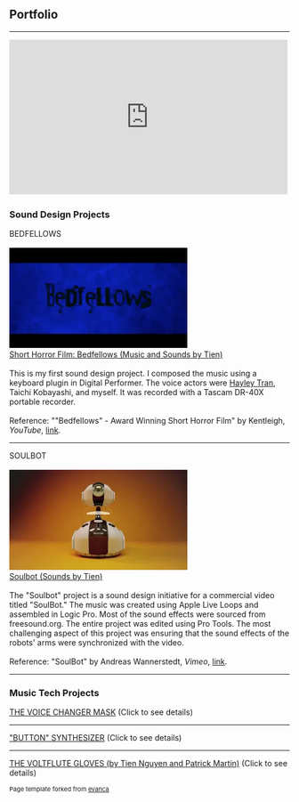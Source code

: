 ## Portfolio

---

<iframe width="500" height="278" src="https://www.youtube.com/embed/B9VO835IgI8?si=N1gQy5xYO94G-NYK" title="YouTube video player" frameborder="0" allow="accelerometer; autoplay; clipboard-write; encrypted-media; gyroscope; picture-in-picture; web-share" referrerpolicy="strict-origin-when-cross-origin" allowfullscreen></iframe>

### Sound Design Projects

BEDFELLOWS
<br><br>
<img src="images/bedfellows2.webp"/>
<br>
[Short Horror Film: Bedfellows (Music and Sounds by Tien)](https://youtu.be/qjXORN1yXfU)
<br><br>
This is my first sound design project. I composed the music using a keyboard plugin in Digital Performer. The voice actors were [Hayley Tran](https://www.linkedin.com/in/hayley-tran-342125186/), Taichi Kobayashi, and myself. It was recorded with a Tascam DR-40X portable recorder.
<br><br>
Reference:
""Bedfellows" - Award Winning Short Horror Film" by Kentleigh, _YouTube_, [link](https://www.youtube.com/watch?v=WQvGmMVBYMw&t=1s&ab_channel=Kentleigh).

---
SOULBOT
<br><br>
<img src="images/soulbot.webp"/>
<br>
[Soulbot (Sounds by Tien)](https://youtu.be/ltQaZAETpzY)
<br><br>
The "Soulbot" project is a sound design initiative for a commercial video titled "SoulBot." The music was created using Apple Live Loops and assembled in Logic Pro. Most of the sound effects were sourced from freesound.org. The entire project was edited using Pro Tools. The most challenging aspect of this project was ensuring that the sound effects of the robots' arms were synchronized with the video.
<br><br>
Reference:
"SoulBot" by Andreas Wannerstedt, _Vimeo_, [link](https://vimeo.com/25413547).

---

### Music Tech Projects
[THE VOICE CHANGER MASK](/voicechanger_page.md) (Click to see details)

---
["BUTTON" SYNTHESIZER](/buttonsynth_page.md) (Click to see details)

---
[THE VOLTFLUTE GLOVES (by Tien Nguyen and Patrick Martin)](glovesynth_page.md) (Click to see details)


<p style="font-size:11px">Page template forked from <a href="https://github.com/evanca/quick-portfolio">evanca</a></p>
<!-- Remove above link if you don't want to attibute -->
